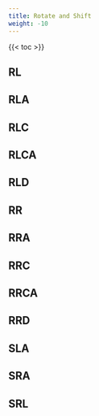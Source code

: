 ```yaml
---
title: Rotate and Shift
weight: -10
---
```


{{< toc >}}

## RL



## RLA



## RLC



## RLCA



## RLD



## RR



## RRA



## RRC



## RRCA



## RRD



## SLA



## SRA



## SRL
